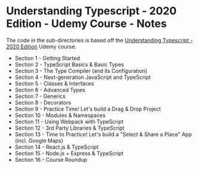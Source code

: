 # Understanding Typescript - 2020 Edition - Udemy Course - Notes

The code in the sub-directories is based off the
[Understanding Typescript - 2020 Edition](https://www.udemy.com/course/understanding-typescript/)
Udemy course.

- Section 1 - Getting Started
- Section 2 - TypeScript Basics & Basic Types
- Section 3 - The Type Compiler (and its Configuration)
- Section 4 - Next-generation JavaScript and TypeScript
- Section 5 - Classes & Interfaces
- Section 6 - Advanced Types
- Section 7 - Generics
- Section 8 - Decorators
- Section 9 - Practice Time! Let's build a Drag & Drop Project
- Section 10 - Modules & Namespaces
- Section 11 - Using Webpack with TypeScript
- Section 12 - 3rd Party Libraries & TypeScript
- Section 13 - Time to Practice! Let's build a "Select & Share a Place" App (incl. Google Maps)
- Section 14 - React.js & TypeScript
- Section 15 - Node.js + Express & TypeScript
- Section 16 - Course Roundup
